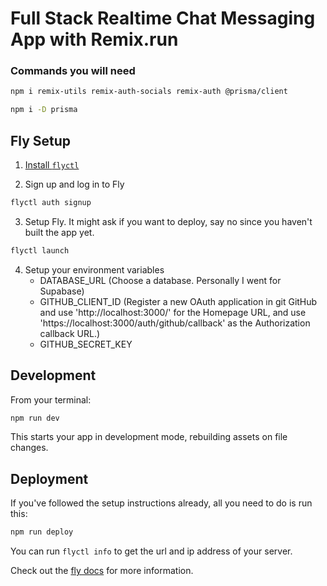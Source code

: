 # Full Stack Realtime Chat Messaging App with Remix.run


### Commands you will need
```sh
npm i remix-utils remix-auth-socials remix-auth @prisma/client
```

```sh
npm i -D prisma
```




## Fly Setup

1. [Install `flyctl`](https://fly.io/docs/getting-started/installing-flyctl/)

2. Sign up and log in to Fly

```sh
flyctl auth signup
```

3. Setup Fly. It might ask if you want to deploy, say no since you haven't built the app yet.

```sh
flyctl launch
```

4. Setup your environment variables
    - DATABASE_URL (Choose a database. Personally I went for Supabase)
    - GITHUB_CLIENT_ID (Register a new OAuth application in git GitHub and use 'http://localhost:3000/' for the Homepage URL, and use 'https://localhost:3000/auth/github/callback' as the Authorization callback URL.)
    - GITHUB_SECRET_KEY


## Development

From your terminal:

```sh
npm run dev
```

This starts your app in development mode, rebuilding assets on file changes.

## Deployment

If you've followed the setup instructions already, all you need to do is run this:

```sh
npm run deploy
```

You can run `flyctl info` to get the url and ip address of your server.

Check out the [fly docs](https://fly.io/docs/getting-started/node/) for more information.
